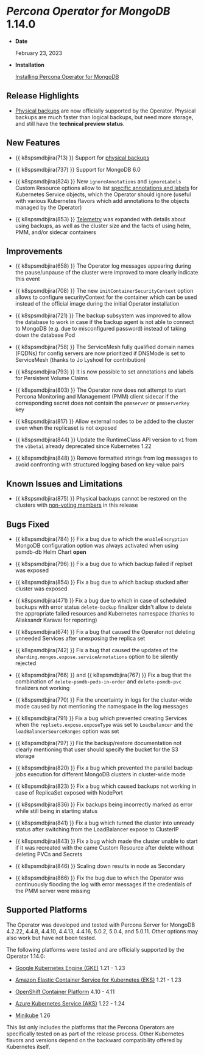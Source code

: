 # *Percona Operator for MongoDB* 1.14.0

* **Date**

    February 23, 2023

* **Installation**

    [Installing Percona Operator for MongoDB](../index.md#quickstart-guides)

## Release Highlights

* [Physical backups](backups-about.md#physical) are now officially supported by the Operator. Physical backups are much faster than logical backups, but need more storage, and still have the **technical preview status**.

## New Features

* {{ k8spsmdbjira(713) }} Support for [physical backups](backups-about.md#physical)

* {{ k8spsmdbjira(737) }} Support for MongoDB 6.0

* {{ k8spsmdbjira(824) }} New `ignoreAnnotations` and `ignoreLabels` Custom Resource options allow to list [specific annotations and labels](../annotations.md) for Kubernetes Service objects, which the Operator should ignore (useful with various Kubernetes flavors which add annotations to the objects managed by the Operator)

* {{ k8spsmdbjira(853) }} [Telemetry](../telemetry.md) was expanded with details about using backups, as well as the cluster size and the facts of using helm, PMM, and/or sidecar containers

## Improvements

* {{ k8spsmdbjira(658) }} The Operator log messages appearing during the pause/unpause of the cluster were improved to more clearly indicate this event

* {{ k8spsmdbjira(708) }} The new `initContainerSecurityContext` option allows to configure securityContext for the container which can be used instead of the official image during the initial Operator installation

* {{ k8spsmdbjira(721) }} The backup subsystem was improved to allow the database to work in case if the backup agent is not able to connect to MongoDB (e.g. due to misconfigured password) instead of taking down the database Pod

* {{ k8spsmdbjira(758) }} The ServiceMesh fully qualified domain names (FQDNs) for config servers are now prioritized if DNSMode is set to ServiceMesh (thanks to Jo Lyshoel for contribution)

* {{ k8spsmdbjira(793) }} It is now possible to set annotations and labels for Persistent Volume Claims

* {{ k8spsmdbjira(803) }} The Operator now does not attempt to start Percona Monitoring and Management (PMM) client sidecar if the corresponding secret does not contain the `pmmserver` or `pmmserverkey` key

* {{ k8spsmdbjira(817) }} Allow external nodes to be added to the cluster even when the replicaset is not exposed

* {{ k8spsmdbjira(844) }} Update the RuntimeClass API version to `v1` from the `v1beta1` already deprecated since Kubernetes 1.22

* {{ k8spsmdbjira(848) }} Remove formatted strings from log messages to avoid confronting with structured logging based on key-value pairs

## Known Issues and Limitations

* {{ k8spsmdbjira(875) }} Physical backups cannot be restored on the clusters with [non-voting members](../arbiter.md#adding-non-voting-nodes) in this release

## Bugs Fixed

* {{ k8spsmdbjira(784) }} Fix a bug due to which the `enableEncryption` MongoDB configuration option was always activated when using psmdb-db Helm Chart  **open**

* {{ k8spsmdbjira(796) }} Fix a bug due to which backup failed if replset was exposed

* {{ k8spsmdbjira(854) }} Fix a bug due to which backup stucked after cluster was exposed

* {{ k8spsmdbjira(471) }} Fix a bug due to which in case of scheduled backups with error status `delete-backup` finalizer didn't allow to delete the appropriate failed resources and Kubernetes namespace (thanks to Aliaksandr Karavai for reporting)

* {{ k8spsmdbjira(674) }} Fix a bug that caused the Operator not deleting unneeded Services after unexposing the replica set

* {{ k8spsmdbjira(742) }} Fix a bug that caused the updates of the `sharding.mongos.expose.serviceAnnotations` option to be silently rejected

* {{ k8spsmdbjira(766) }} and {{ k8spsmdbjira(767) }}  Fix a bug that the combination of `delete-psmdb-pods-in-order` and `delete-psmdb-pvc` finalizers not working

* {{ k8spsmdbjira(770) }} Fix the uncertainty in logs for the cluster-wide mode caused by not mentioning the namespace in the log messages

* {{ k8spsmdbjira(791) }} Fix a bug which prevented creating Services when the `replsets.expose.exposeType` was set to `Loadbalancer` and the `loadBalancerSourceRanges` option was set

* {{ k8spsmdbjira(797) }} Fix the backup/restore documentation not clearly mentioning that user should specify the bucket for the S3 storage

* {{ k8spsmdbjira(820) }} Fix a bug which prevented the parallel backup jobs execution for different MongoDB clusters in cluster-wide mode
 
* {{ k8spsmdbjira(823) }} Fix a bug which caused backups not working in case of ReplicaSet exposed with NodePort
 
* {{ k8spsmdbjira(836) }} Fix backups being incorrectly marked as error while still being in starting status
 
* {{ k8spsmdbjira(841) }} Fix a bug which turned the cluster into unready status after switching from the LoadBalancer expose to ClusterIP
 
* {{ k8spsmdbjira(843) }} Fix a bug which made the cluster unable to start if it was recreated with the came Custom Resource after delete without deleting PVCs and Secrets

* {{ k8spsmdbjira(846) }} Scaling down results in node as Secondary
 
* {{ k8spsmdbjira(866) }} Fix the bug due to which the Operator was continuously flooding the log with error messages if the credentials of the PMM server were missing

## Supported Platforms

The Operator was developed and tested with Percona Server for MongoDB 4.2.22, 4.4.8, 4.4.10, 4.4.13, 4.4.16, 5.0.2, 5.0.4, and 5.0.11. Other options may also work but have not been tested.

The following platforms were tested and are officially supported by the Operator 1.14.0:

* [Google Kubernetes Engine (GKE)](https://cloud.google.com/kubernetes-engine) 1.21 - 1.23

* [Amazon Elastic Container Service for Kubernetes (EKS)](https://aws.amazon.com) 1.21 - 1.23

* [OpenShift Container Platform](https://www.redhat.com/en/technologies/cloud-computing/openshift) 4.10 - 4.11

* [Azure Kubernetes Service (AKS)](https://azure.microsoft.com/en-us/services/kubernetes-service/) 1.22 - 1.24

* [Minikube](https://github.com/kubernetes/minikube) 1.26

This list only includes the platforms that the Percona Operators are specifically tested on as part of the release process. Other Kubernetes flavors and versions depend on the backward compatibility offered by Kubernetes itself.
